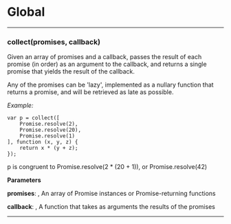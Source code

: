 # Global





* * *

### collect(promises, callback) 

Given an array of promises and a callback, passes the result of each promise
(in order) as an argument to the callback, and returns a single promise that
yields the result of the callback.

Any of the promises can be 'lazy', implemented as a nullary function that 
returns a promise, and will be retrieved as late as possible.

*Example:*

    var p = collect([
        Promise.resolve(2),
        Promise.resolve(20),
        Promise.resolve(1)
    ], function (x, y, z) {
        return x * (y + z);
    });

p is congruent to Promise.resolve(2 * (20 + 1)), or Promise.resolve(42)

**Parameters**

**promises**: , An array of Promise instances or Promise-returning functions

**callback**: , A function that takes as arguments the results of the promises




* * *










